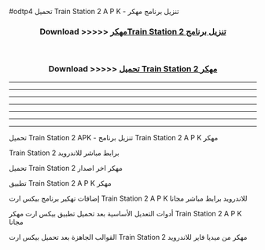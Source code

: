 #odtp4 تحميل Train Station 2  A P K - تنزيل برنامج مهكر



<div align="center">
<h3>Download >>>>> <a href="https://runaway1.web.app/?sq=Train Station 2 ">مهكرTrain Station 2  تنزيل برنامج</a></h3><br>

<h3>Download >>>>> <a href="https://runaway1.web.app/?sq=Train Station 2 ">تحميل Train Station 2  مهكر</a></h3>
</div>


----------------------------------------------------------

----------------------------------------------------------

----------------------------------------------------------

----------------------------------------------------------

----------------------------------------------------------

----------------------------------------------------------

----------------------------------------------------------

تحميل Train Station 2  APK - تنزيل برنامج Train Station 2  A P K مهكر

Train Station 2  برابط مباشر للاندرويد

تحميل Train Station 2  مهكر اخر اصدار

تطبيق Train Station 2  A P K مهكر

إضافات تهكير برنامج بيكس ارت Train Station 2  A P K للاندرويد برابط مباشر مجانا

أدوات التعديل الأساسية بعد تحميل تطبيق بيكس ارت مهكر Train Station 2  A P K مجانا

القوالب الجاهزة بعد تحميل بيكس ارت Train Station 2  مهكر من ميديا فاير للاندرويد



